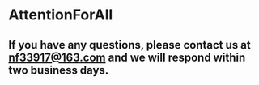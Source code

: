 # AttentionForAll
## If you have any questions, please contact us at nf33917@163.com and we will respond within two business days.

